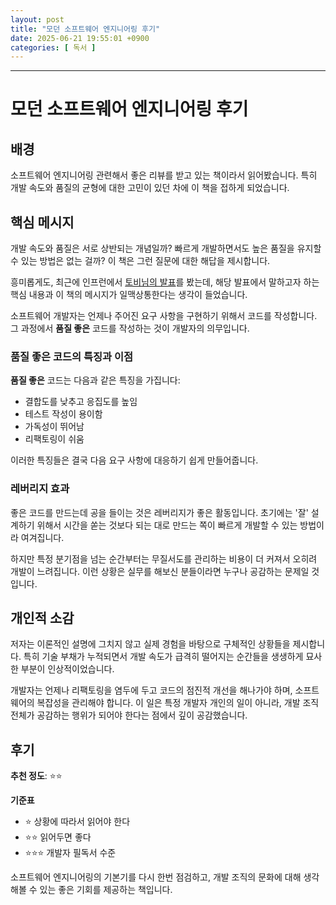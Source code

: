 ```yaml
---
layout: post
title: "모던 소프트웨어 엔지니어링 후기"
date: 2025-06-21 19:55:01 +0900
categories: [ 독서 ]
---
```


---

# 모던 소프트웨어 엔지니어링 후기

## 배경
소프트웨어 엔지니어링 관련해서 좋은 리뷰를 받고 있는 책이라서 읽어봤습니다. 특히 개발 속도와 품질의 균형에 대한 고민이 있던 차에 이 책을 접하게 되었습니다.

## 핵심 메시지
개발 속도와 품질은 서로 상반되는 개념일까? 빠르게 개발하면서도 높은 품질을 유지할 수 있는 방법은 없는 걸까? 이 책은 그런 질문에 대한 해답을 제시합니다.

흥미롭게도, 최근에 인프런에서 [토비님의 발표](https://www.youtube.com/watch?v=d3krJ4el8Hg)를 봤는데, 해당 발표에서 말하고자 하는 핵심 내용과 이 책의 메시지가 일맥상통한다는 생각이 들었습니다.

소프트웨어 개발자는 언제나 주어진 요구 사항을 구현하기 위해서 코드를 작성합니다. 그 과정에서 **품질 좋은** 코드를 작성하는 것이 개발자의 의무입니다.

### 품질 좋은 코드의 특징과 이점
**품질 좋은** 코드는 다음과 같은 특징을 가집니다:
- 결합도를 낮추고 응집도를 높임
- 테스트 작성이 용이함
- 가독성이 뛰어남
- 리팩토링이 쉬움

이러한 특징들은 결국 다음 요구 사항에 대응하기 쉽게 만들어줍니다.

### 레버리지 효과
좋은 코드를 만드는데 공을 들이는 것은 레버리지가 좋은 활동입니다. 초기에는 '잘' 설계하기 위해서 시간을 쏟는 것보다 되는 대로 만드는 쪽이 빠르게 개발할 수 있는 방법이라 여겨집니다.

하지만 특정 분기점을 넘는 순간부터는 무질서도를 관리하는 비용이 더 커져서 오히려 개발이 느려집니다. 이런 상황은 실무를 해보신 분들이라면 누구나 공감하는 문제일 것입니다.

## 개인적 소감
저자는 이론적인 설명에 그치지 않고 실제 경험을 바탕으로 구체적인 상황들을 제시합니다. 특히 기술 부채가 누적되면서 개발 속도가 급격히 떨어지는 순간들을 생생하게 묘사한 부분이 인상적이었습니다.

개발자는 언제나 리팩토링을 염두에 두고 코드의 점진적 개선을 해나가야 하며, 소프트웨어의 복잡성을 관리해야 합니다. 이 일은 특정 개발자 개인의 일이 아니라, 개발 조직 전체가 공감하는 행위가 되어야 한다는 점에서 깊이 공감했습니다.

## 후기
**추천 정도**: ⭐️⭐️

**기준표**
- ⭐ 상황에 따라서 읽어야 한다
- ⭐️⭐️ 읽어두면 좋다
- ⭐️⭐️⭐️ 개발자 필독서 수준

소프트웨어 엔지니어링의 기본기를 다시 한번 점검하고, 개발 조직의 문화에 대해 생각해볼 수 있는 좋은 기회를 제공하는 책입니다.
